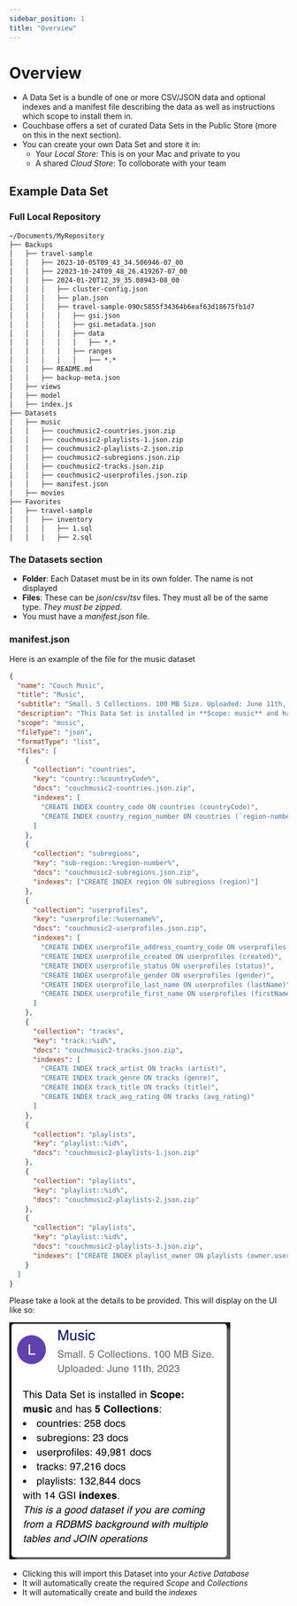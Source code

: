 ```yaml
---
sidebar_position: 1
title: "Overview"
---
```


# Overview

- A Data Set is a bundle of one or more CSV/JSON data and optional indexes and a manifest file describing the data as well as instructions which scope to install them in.
- Couchbase offers a set of curated Data Sets in the Public Store (more on this in the next section).
- You can create your own Data Set and store it in:
  - Your _Local Store_: This is on your Mac and private to you
  - A shared _Cloud Store_: To colloborate with your team

## Example Data Set

### Full Local Repository

```
~/Documents/MyRepository
├── Backups
│   ├── travel-sample
│   │   ├── 2023-10-05T09_43_34.506946-07_00
│   │   ├── 22023-10-24T09_48_26.419267-07_00
│   │   ├── 2024-01-20T12_39_35.08943-08_00
│   │	│	├── cluster-config.json
│   │	│	├── plan.json
│   │	│	├── travel-sample-090c5855f34364b6eaf63d18675fb1d7
│   │	│	│	├── gsi.json
│   │	│	│	├── gsi.metadata.json
│   │	│	│	├── data
│   │	│	│	│	├── *.*
│   │	│	│	├── ranges
│   │	│	│	│	├── *.*
│   │   ├── README.md
│   │   ├── backup-meta.json
│   ├── views
│   ├── model
│   ├── index.js
├── Datasets
│   ├── music
│   │   ├── couchmusic2-countries.json.zip
│   │   ├── couchmusic2-playlists-1.json.zip
│   │   ├── couchmusic2-playlists-2.json.zip
│   │   ├── couchmusic2-subregions.json.zip
│   │   ├── couchmusic2-tracks.json.zip
│   │   ├── couchmusic2-userprofiles.json.zip
│   │   ├── manifest.json
│   ├── movies
├── Favorites
│   ├── travel-sample
│   │   ├── inventory
│   │   │	├── 1.sql
│   │   │	├── 2.sql
```

### The Datasets section

- **Folder**: Each Dataset must be in its own folder. The name is not displayed
- **Files**: These can be _json_/_csv_/_tsv_ files. They must all be of the same type. _They must be zipped_.
- You must have a _manifest.json_ file.

### manifest.json

Here is an example of the file for the music dataset

```json
{
  "name": "Couch Music",
  "title": "Music",
  "subtitle": "Small. 5 Collections. 100 MB Size. Uploaded: June 11th, 2023",
  "description": "This Data Set is installed in **Scope: music** and has **5 Collections**: --countries: 258 docs-- --subregions: 23 docs-- --userprofiles: 49,981 docs-- --tracks: 97,216 docs-- --playlists: 132,844 docs-- with 14 GSI **indexes**. <br>*This is a good dataset if you are coming from a RDBMS background with multiple tables and JOIN operations*",
  "scope": "music",
  "fileType": "json",
  "formatType": "list",
  "files": [
    {
      "collection": "countries",
      "key": "country::%countryCode%",
      "docs": "couchmusic2-countries.json.zip",
      "indexes": [
        "CREATE INDEX country_code ON countries (countryCode)",
        "CREATE INDEX country_region_number ON countries (`region-number`)"
      ]
    },
    {
      "collection": "subregions",
      "key": "sub-region::%region-number%",
      "docs": "couchmusic2-subregions.json.zip",
      "indexes": ["CREATE INDEX region ON subregions (region)"]
    },
    {
      "collection": "userprofiles",
      "key": "userprofile::%username%",
      "docs": "couchmusic2-userprofiles.json.zip",
      "indexes": [
        "CREATE INDEX userprofile_address_country_code ON userprofiles (countryCode)",
        "CREATE INDEX userprofile_created ON userprofiles (created)",
        "CREATE INDEX userprofile_status ON userprofiles (status)",
        "CREATE INDEX userprofile_gender ON userprofiles (gender)",
        "CREATE INDEX userprofile_last_name ON userprofiles (lastName)",
        "CREATE INDEX userprofile_first_name ON userprofiles (firstName)"
      ]
    },
    {
      "collection": "tracks",
      "key": "track::%id%",
      "docs": "couchmusic2-tracks.json.zip",
      "indexes": [
        "CREATE INDEX track_artist ON tracks (artist)",
        "CREATE INDEX track_genre ON tracks (genre)",
        "CREATE INDEX track_title ON tracks (title)",
        "CREATE INDEX track_avg_rating ON tracks (avg_rating)"
      ]
    },
    {
      "collection": "playlists",
      "key": "playlist::%id%",
      "docs": "couchmusic2-playlists-1.json.zip"
    },
    {
      "collection": "playlists",
      "key": "playlist::%id%",
      "docs": "couchmusic2-playlists-2.json.zip"
    },
    {
      "collection": "playlists",
      "key": "playlist::%id%",
      "docs": "couchmusic2-playlists-3.json.zip",
      "indexes": ["CREATE INDEX playlist_owner ON playlists (owner.username)"]
    }
  ]
}
```

Please take a look at the details to be provided. This will display on the UI like so:

  <img src="/img/datasets/datasets-sample-music.png" width="400" alt="datasets-sample-music" />

- Clicking this will import this Dataset into your _Active Database_
- It will automatically create the required _Scope_ and _Collections_
- It will automatically create and build the _indexes_
